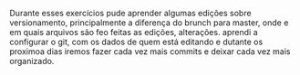 Durante esses exercícios pude aprender algumas edições sobre versionamento, principalmente a diferença do brunch para master, onde e em quais arquivos são feo feitas as edições, alterações.
aprendi a configurar o git, com os dados de quem está editando
e dutante os proximoa dias iremos fazer
cada vez mais commits e deixar cada vez mais organizado.
